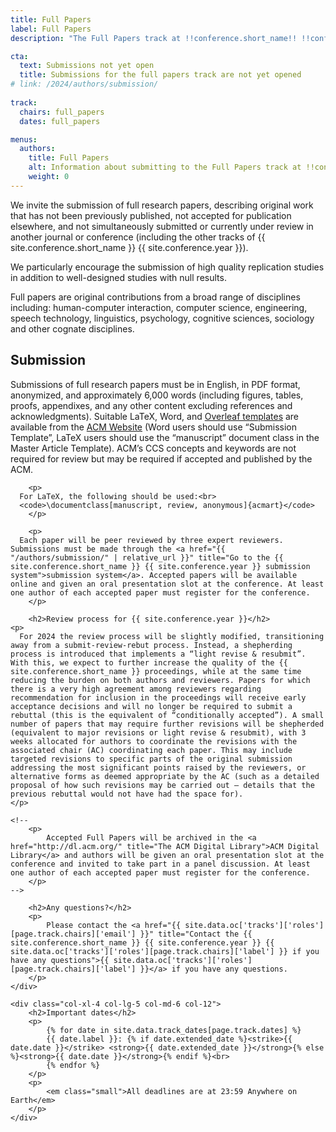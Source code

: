 ```yaml
---
title: Full Papers
label: Full Papers
description: "The Full Papers track at !!conference.short_name!! !!conference.year!! is for original contributions from a broad range of disciplines including: human-computer interaction, computer science, engineering, speech technology, linguistics, psychology, cognitive sciences, sociology and other cognate disciplines."

cta:
  text: Submissions not yet open
  title: Submissions for the full papers track are not yet opened
# link: /2024/authors/submission/
  
track:
  chairs: full_papers
  dates: full_papers

menus:
  authors:
    title: Full Papers
    alt: Information about submitting to the Full Papers track at !!conference.short_name!! !!conference.year!!
    weight: 0
---
```


We invite the submission of full research papers, describing original work that has not been previously published, not accepted for publication elsewhere, and not simultaneously submitted or currently under review in another journal or conference (including the other tracks of {{ site.conference.short_name }} {{ site.conference.year }}).

We particularly encourage the submission of high quality replication studies in addition to well-designed studies with null results. 

Full papers are original contributions from a broad range of disciplines including: human-computer interaction, computer science, engineering, speech technology, linguistics, psychology, cognitive sciences, sociology and other cognate disciplines. 

<div class="row">
	<div class="col-xl-8 col-lg-7 col-md-6 col-12">
		<h2>Submission</h2>
		<p>
      Submissions of full research papers must be in English, in PDF format, anonymized, and approximately 6,000 words (including figures, tables, proofs, appendixes, and any other content excluding references and acknowledgments). Suitable LaTeX, Word, and <a href="https://www.overleaf.com/gallery/tagged/acm-official" title="ACM authoring templates on Overleaf">Overleaf templates</a> are available from the <a href="https://www.acm.org/publications/proceedings-template" title="ACM authoring templates">ACM Website</a> (Word users should use “Submission Template”, LaTeX users should use the “manuscript” document class in the Master Article Template). ACM’s CCS concepts and keywords are not required for review but may be required if accepted and published by the ACM.
		</p>

		<p>
      For LaTeX, the following should be used:<br>
      <code>\documentclass[manuscript, review, anonymous]{acmart}</code>
		</p>

		<p>
      Each paper will be peer reviewed by three expert reviewers. Submissions must be made through the <a href="{{ "/authors/submission/" | relative_url }}" title="Go to the {{ site.conference.short_name }} {{ site.conference.year }} submission system">submission system</a>. Accepted papers will be available online and given an oral presentation slot at the conference. At least one author of each accepted paper must register for the conference.
		</p>

		<h2>Review process for {{ site.conference.year }}</h2>
    <p>
      For 2024 the review process will be slightly modified, transitioning away from a submit-review-rebut process. Instead, a shepherding process is introduced that implements a “light revise & resubmit”. With this, we expect to further increase the quality of the {{ site.conference.short_name }} proceedings, while at the same time reducing the burden on both authors and reviewers. Papers for which there is a very high agreement among reviewers regarding recommendation for inclusion in the proceedings will receive early acceptance decisions and will no longer be required to submit a rebuttal (this is the equivalent of “conditionally accepted”). A small number of papers that may require further revisions will be shepherded (equivalent to major revisions or light revise & resubmit), with 3 weeks allocated for authors to coordinate the revisions with the associated chair (AC) coordinating each paper. This may include targeted revisions to specific parts of the original submission addressing the most significant points raised by the reviewers, or alternative forms as deemed appropriate by the AC (such as a detailed proposal of how such revisions may be carried out – details that the previous rebuttal would not have had the space for).
    </p> 
    
    <!--
		<p>
			Accepted Full Papers will be archived in the <a href="http://dl.acm.org/" title="The ACM Digital Library">ACM Digital Library</a> and authors will be given an oral presentation slot at the conference and invited to take part in a panel discussion. At least one author of each accepted paper must register for the conference.
		</p>
    -->

		<h2>Any questions?</h2>
		<p>
			Please contact the <a href="{{ site.data.oc['tracks']['roles'][page.track.chairs]['email'] }}" title="Contact the {{ site.conference.short_name }} {{ site.conference.year }} {{ site.data.oc['tracks']['roles'][page.track.chairs]['label'] }} if you have any questions">{{ site.data.oc['tracks']['roles'][page.track.chairs]['label'] }}</a> if you have any questions.
		</p>
	</div>

	<div class="col-xl-4 col-lg-5 col-md-6 col-12">
		<h2>Important dates</h2>
		<p>
			{% for date in site.data.track_dates[page.track.dates] %}
			{{ date.label }}: {% if date.extended_date %}<strike>{{ date.date }}</strike> <strong>{{ date.extended_date }}</strong>{% else %}<strong>{{ date.date }}</strong>{% endif %}<br>
			{% endfor %}
		</p>
		<p>
			<em class="small">All deadlines are at 23:59 Anywhere on Earth</em>
		</p>
	</div>
</div>
